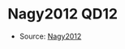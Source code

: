 <a name="material" />

# Nagy2012 QD12
<script type="application/ld+json">
  {
    "@context": "https://schema.org/",
    "@type": "ChemicalSubstance",
    "http://purl.org/dc/terms/conformsTo":
      {
        "@type": "CreativeWork",
        "@id": "https://bioschemas.org/profiles/ChemicalSubstance/0.4-RELEASE/"
      },
    "@id": "https://egonw.github.io/nanowiki/nanowiki138.html#material",
    "name": "Nagy2012 QD12",
    "sameAs": "http://127.0.0.1/mediawiki/index.php/Special:URIResolver/Nagy2012_QD12"
  }
</script>


* Source: [Nagy2012](http://127.0.0.1/mediawiki/index.php/Special:URIResolver/Nagy2012)
